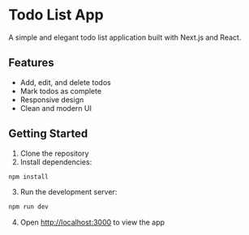 # Todo List App

A simple and elegant todo list application built with Next.js and React.

## Features

- Add, edit, and delete todos
- Mark todos as complete
- Responsive design
- Clean and modern UI

## Getting Started

1. Clone the repository
2. Install dependencies:
```bash
npm install
```
3. Run the development server:
```bash
npm run dev
```
4. Open [http://localhost:3000](http://localhost:3000) to view the app
